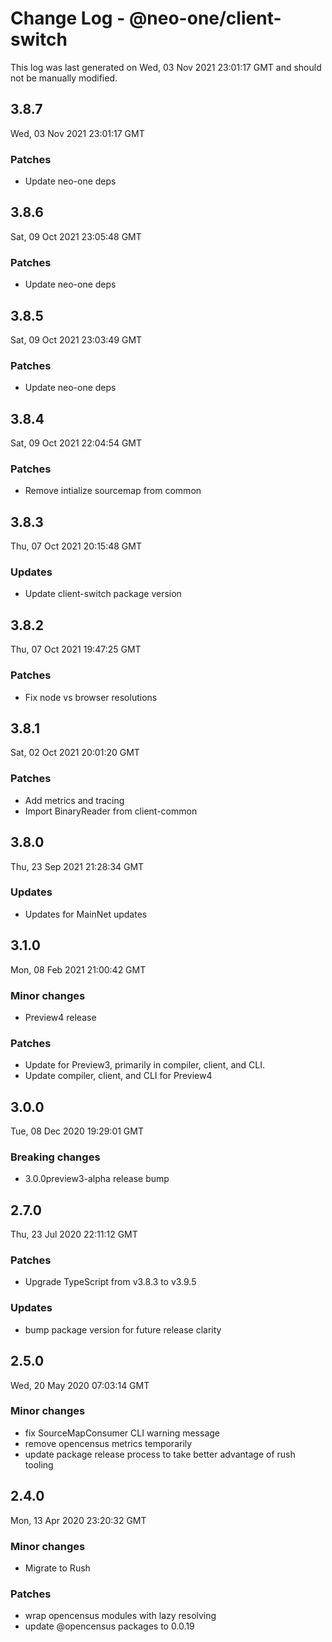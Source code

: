 # Change Log - @neo-one/client-switch

This log was last generated on Wed, 03 Nov 2021 23:01:17 GMT and should not be manually modified.

## 3.8.7
Wed, 03 Nov 2021 23:01:17 GMT

### Patches

- Update neo-one deps

## 3.8.6
Sat, 09 Oct 2021 23:05:48 GMT

### Patches

- Update neo-one deps

## 3.8.5
Sat, 09 Oct 2021 23:03:49 GMT

### Patches

- Update neo-one deps

## 3.8.4
Sat, 09 Oct 2021 22:04:54 GMT

### Patches

- Remove intialize sourcemap from common

## 3.8.3
Thu, 07 Oct 2021 20:15:48 GMT

### Updates

- Update client-switch package version

## 3.8.2
Thu, 07 Oct 2021 19:47:25 GMT

### Patches

- Fix node vs browser resolutions

## 3.8.1
Sat, 02 Oct 2021 20:01:20 GMT

### Patches

- Add metrics and tracing
- Import BinaryReader from client-common

## 3.8.0
Thu, 23 Sep 2021 21:28:34 GMT

### Updates

- Updates for MainNet updates

## 3.1.0
Mon, 08 Feb 2021 21:00:42 GMT

### Minor changes

- Preview4 release

### Patches

- Update for Preview3, primarily in compiler, client, and CLI.
- Update compiler, client, and CLI for Preview4

## 3.0.0
Tue, 08 Dec 2020 19:29:01 GMT

### Breaking changes

- 3.0.0preview3-alpha release bump

## 2.7.0
Thu, 23 Jul 2020 22:11:12 GMT

### Patches

- Upgrade TypeScript from v3.8.3 to v3.9.5

### Updates

- bump package version for future release clarity

## 2.5.0
Wed, 20 May 2020 07:03:14 GMT

### Minor changes

- fix SourceMapConsumer CLI warning message
- remove opencensus metrics temporarily
- update package release process to take better advantage of rush tooling

## 2.4.0
Mon, 13 Apr 2020 23:20:32 GMT

### Minor changes

- Migrate to Rush

### Patches

- wrap opencensus modules with lazy resolving
- update @opencensus packages to 0.0.19

